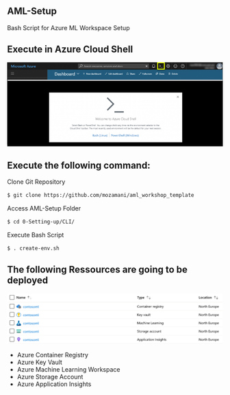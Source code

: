 ## AML-Setup
Bash Script for Azure ML Workspace Setup

## Execute in Azure Cloud Shell
![Azure Cloud Shell](./0_Setup/CLI/AzureCloudShell.png)

## Execute the following command:
Clone Git Repository
```sh
$ git clone https://github.com/mozamani/aml_workshop_template
``` 
Access AML-Setup Folder
```sh
$ cd 0-Setting-up/CLI/
``` 
Execute Bash Script
```sh
$ . create-env.sh
``` 
## The following Ressources are going to be deployed
![Azure Ressources](./0_Setup/CLI/DeployedRessources.png)

* Azure Container Registry
* Azure Key Vault
* Azure Machine Learning Workspace
* Azure Storage Account
* Azure Application Insights


